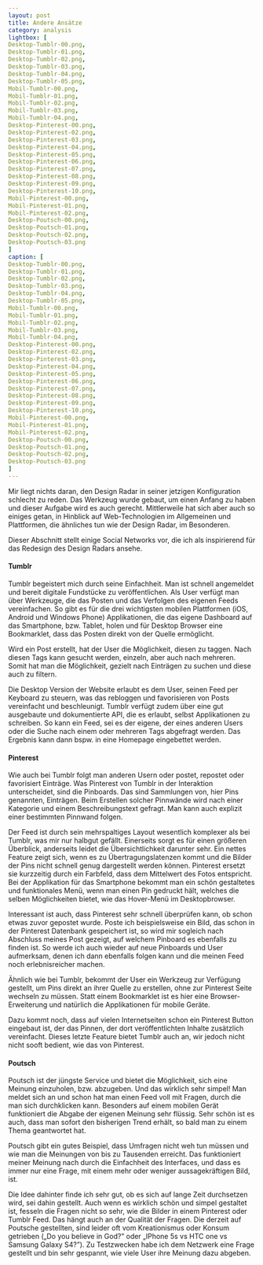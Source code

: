 ```yaml
---
layout: post
title: Andere Ansätze
category: analysis
lightbox: [
Desktop-Tumblr-00.png,
Desktop-Tumblr-01.png,
Desktop-Tumblr-02.png,
Desktop-Tumblr-03.png,
Desktop-Tumblr-04.png,
Desktop-Tumblr-05.png,
Mobil-Tumblr-00.png,
Mobil-Tumblr-01.png,
Mobil-Tumblr-02.png,
Mobil-Tumblr-03.png,
Mobil-Tumblr-04.png,
Desktop-Pinterest-00.png,
Desktop-Pinterest-02.png,
Desktop-Pinterest-03.png,
Desktop-Pinterest-04.png,
Desktop-Pinterest-05.png,
Desktop-Pinterest-06.png,
Desktop-Pinterest-07.png,
Desktop-Pinterest-08.png,
Desktop-Pinterest-09.png,
Desktop-Pinterest-10.png,
Mobil-Pinterest-00.png,
Mobil-Pinterest-01.png,
Mobil-Pinterest-02.png,
Desktop-Poutsch-00.png,
Desktop-Poutsch-01.png,
Desktop-Poutsch-02.png,
Desktop-Poutsch-03.png
]
caption: [
Desktop-Tumblr-00.png,
Desktop-Tumblr-01.png,
Desktop-Tumblr-02.png,
Desktop-Tumblr-03.png,
Desktop-Tumblr-04.png,
Desktop-Tumblr-05.png,
Mobil-Tumblr-00.png,
Mobil-Tumblr-01.png,
Mobil-Tumblr-02.png,
Mobil-Tumblr-03.png,
Mobil-Tumblr-04.png,
Desktop-Pinterest-00.png,
Desktop-Pinterest-02.png,
Desktop-Pinterest-03.png,
Desktop-Pinterest-04.png,
Desktop-Pinterest-05.png,
Desktop-Pinterest-06.png,
Desktop-Pinterest-07.png,
Desktop-Pinterest-08.png,
Desktop-Pinterest-09.png,
Desktop-Pinterest-10.png,
Mobil-Pinterest-00.png,
Mobil-Pinterest-01.png,
Mobil-Pinterest-02.png,
Desktop-Poutsch-00.png,
Desktop-Poutsch-01.png,
Desktop-Poutsch-02.png,
Desktop-Poutsch-03.png
]
---
```


Mir liegt nichts daran, den Design Radar in seiner jetzigen Konfiguration schlecht zu reden. Das Werkzeug wurde gebaut, um einen Anfang zu haben und dieser Aufgabe wird es auch gerecht. Mittlerweile hat sich aber auch so einiges getan, in Hinblick auf Web-Technologien im Allgemeinen und Plattformen, die ähnliches tun wie der Design Radar, im Besonderen.

Dieser Abschnitt stellt einige Social Networks vor, die ich als inspirierend für das Redesign des Design Radars ansehe. 

#### Tumblr

Tumblr begeistert mich durch seine Einfachheit. Man ist schnell angemeldet und bereit digitale Fundstücke zu veröffentlichen. Als User verfügt man über Werkzeuge, die das Posten und das Verfolgen des eigenen Feeds vereinfachen. So gibt es für die drei wichtigsten mobilen Plattformen (iOS, Android und Windows Phone) Applikationen, die das eigene Dashboard auf das Smartphone, bzw. Tablet, holen und für Desktop Browser eine Bookmarklet, dass das Posten direkt von der Quelle ermöglicht.

Wird ein Post erstellt, hat der User die Möglichkeit, diesen zu taggen. Nach diesen Tags kann gesucht werden, einzeln, aber auch nach mehreren. Somit hat man die Möglichkeit, gezielt nach Einträgen zu suchen und diese auch zu filtern.

Die Desktop Version der Website erlaubt es dem User, seinen Feed per Keyboard zu steuern, was das rebloggen und favorisieren von Posts vereinfacht und beschleunigt. Tumblr verfügt zudem über eine gut ausgebaute und dokumentierte API, die es erlaubt, selbst Applikationen zu schreiben. So kann ein Feed, sei es der eigene, der eines anderen Users oder die Suche nach einem oder mehreren Tags abgefragt werden. Das Ergebnis kann dann bspw. in eine Homepage eingebettet werden.


#### Pinterest

Wie auch bei Tumblr folgt man anderen Usern oder postet, repostet oder favorisiert Einträge. Was Pinterest von Tumblr in der Interaktion unterscheidet, sind die Pinboards. Das sind Sammlungen von, hier Pins genannten, Einträgen. Beim Erstellen solcher Pinnwände wird nach einer Kategorie und einem Beschreibungstext gefragt. Man kann auch explizit einer bestimmten Pinnwand folgen. 

Der Feed ist durch sein mehrspaltiges Layout wesentlich komplexer als bei Tumblr, was mir nur halbgut gefällt. Einerseits sorgt es für einen größeren Überblick, anderseits leidet die Übersichtlichkeit darunter sehr. Ein nettes Feature zeigt sich, wenn es zu Übertragungslatenzen kommt und die Bilder der Pins nicht schnell genug dargestellt werden können. Pinterest ersetzt sie kurzzeitig durch ein Farbfeld, dass dem Mittelwert des Fotos entspricht. Bei der Applikation für das Smartphone bekommt man ein schön gestaltetes und funktionales Menü, wenn man einen Pin gedruckt hält, welches die selben Möglichkeiten bietet, wie das Hover-Menü im Desktopbrowser. 

Interessant ist auch, dass Pinterest sehr schnell überprüfen kann, ob schon etwas zuvor gepostet wurde. Poste ich beispielsweise ein Bild, das schon in der Pinterest Datenbank gespeichert ist, so wird mir sogleich nach Abschluss meines Post gezeigt, auf welchem Pinboard es ebenfalls zu finden ist. So werde ich auch wieder auf neue Pinboards und User aufmerksam, denen ich dann ebenfalls folgen kann und die meinen Feed noch erlebnisreicher machen.

Ähnlich wie bei Tumblr, bekommt der User ein Werkzeug zur Verfügung gestellt, um Pins direkt an ihrer Quelle zu erstellen, ohne zur Pinterest Seite wechseln zu müssen. Statt einem Bookmarklet ist es hier eine Browser-Erweiterung und natürlich die Applikationen für mobile Geräte. 

Dazu kommt noch, dass auf vielen Internetseiten schon ein Pinterest Button eingebaut ist, der das Pinnen, der dort veröffentlichten Inhalte zusätzlich vereinfacht. Dieses letzte Feature bietet Tumblr auch an, wir jedoch nicht nicht sooft bedient, wie das von Pinterest.

 
#### Poutsch

Poutsch ist der jüngste Service und bietet die Möglichkeit, sich eine Meinung einzuholen, bzw. abzugeben. Und das wirklich sehr simpel! Man meldet sich an und schon hat man einen Feed voll mit Fragen, durch die man sich durchklicken kann. Besonders auf einem mobilen Gerät funktioniert die Abgabe der eigenen Meinung sehr flüssig. Sehr schön ist es auch, dass man sofort den bisherigen Trend erhält, so bald man zu einem Thema geantwortet hat.


Poutsch gibt ein gutes Beispiel, dass Umfragen nicht weh tun müssen und wie man die Meinungen von bis zu Tausenden erreicht. Das funktioniert meiner Meinung nach durch die Einfachheit des Interfaces, und dass es immer nur eine Frage, mit einem mehr oder weniger aussagekräftigen Bild, ist. 

Die Idee dahinter finde ich sehr gut, ob es sich auf lange Zeit durchsetzen wird, sei dahin gestellt. Auch wenn es wirklich schön und simpel gestaltet ist, fesseln die Fragen nicht so sehr, wie die Bilder in einem Pinterest oder Tumblr Feed. Das hängt auch an der Qualität der Fragen. Die derzeit auf Poutsche gestellten, sind leider oft vom Kreationismus oder Konsum getrieben („Do you believe in God?” oder „IPhone 5s vs HTC one vs Samsung Galaxy S4?”).
Zu Testzwecken habe ich dem Netzwerk eine Frage gestellt und bin sehr gespannt, wie viele User ihre Meinung dazu abgeben.
